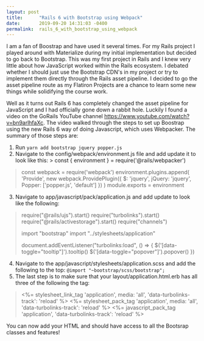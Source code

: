 ```yaml
---
layout: post
title:      "Rails 6 with Bootstrap using Webpack"
date:       2019-09-20 14:31:03 -0400
permalink:  rails_6_with_bootstrap_using_webpack
---
```



I am a fan of Boostrap and have used it several times.  For my Rails project I played around with Materialize during my initial implementation but decided to go back to Bootstrap.  This was my first project in Rails and I knew very little about how JavaScript worked within the Rails ecosystem.  I debated whether I should just use the Bootstrap CDN's in my project or try to implement them directly through the Rails asset pipeline.  I decided to go the asset pipeline route as my Flatiron Projects are a chance to learn some new things while solidifying the course work.

Well as it turns out Rails 6 has completely changed the asset pipeline for JavaScript and I had officially gone down a rabbit hole.  Luckily I found a video on the GoRails YouTube channel https://www.youtube.com/watch?v=bn9arlhfaXc.   The video walked through the steps to set up Boostrap using the new Rails 6 way of doing Javascript, which uses Webpacker.  The summary of those steps are:

1.   Run `yarn add bootstrap jquery popper.js`
2.   Navigate to the config/webpack/environment.js file and add update it to look like this:  > const {  environment } = require('@rails/webpacker')
> 
> const webpack = require('webpack')
> environment.plugins.append(
> 'Provide',
> new webpack.ProvidePlugin({
>  $: 'jquery', jQuery: 'jquery',
> Popper: ['popper.js', 'default']
> })
> )
>  module.exports = environment  

3.  Navigate to app/javascript/pack/application.js and add update to look like the following: 
> require("@rails/ujs").start()
> require("turbolinks").start()
> require("@rails/activestorage").start()
> require("channels")
> 
> import "bootstrap"
> import "../stylesheets/application"
> 
> document.addEventListener("turbolinks:load", () => {
> $('[data-toggle="tooltip"]').tooltip()
> $('[data-toggle="popover"]').popover()
> })
4.   Navigate to the app/javascript/stylesheets/application.scss and add the following to the top:   `@import "~bootstrap/scss/bootstrap";`
5.  The last step is to make sure that your layout/application.html.erb has all three of the following the <head> tag:
>   <%= stylesheet_link_tag 'application', media: 'all', 'data-turbolinks-track': 'reload' %>
>   <%= stylesheet_pack_tag 'application', media: 'all', 'data-turbolinks-track': 'reload' %>
>   <%= javascript_pack_tag 'application', 'data-turbolinks-track': 'reload' %> 
>   

You can now add your HTML and should have access to all the Bootsrap classes and features!



